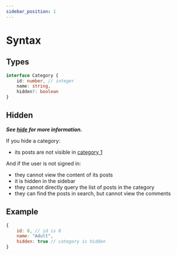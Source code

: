 ```yaml
---
sidebar_position: 1
---
```


# Syntax

## Types

```typescript
interface Category {
    id: number, // integer
    name: string,
    hidden?: boolean
}
```

## Hidden

**_See [hide](../hide) for more information._**

If you hide a category:

- its posts are not visible in [category 1](../category1)

And if the user is not signed in:

- they cannot view the content of its posts
- it is hidden in the sidebar
- they cannot directly query the list of posts in the category
- they can find the posts in search, but cannot view the comments

## Example

```javascript
{
    id: 8, // id is 8
    name: "Adult",
    hidden: true // category is hidden
}
```
